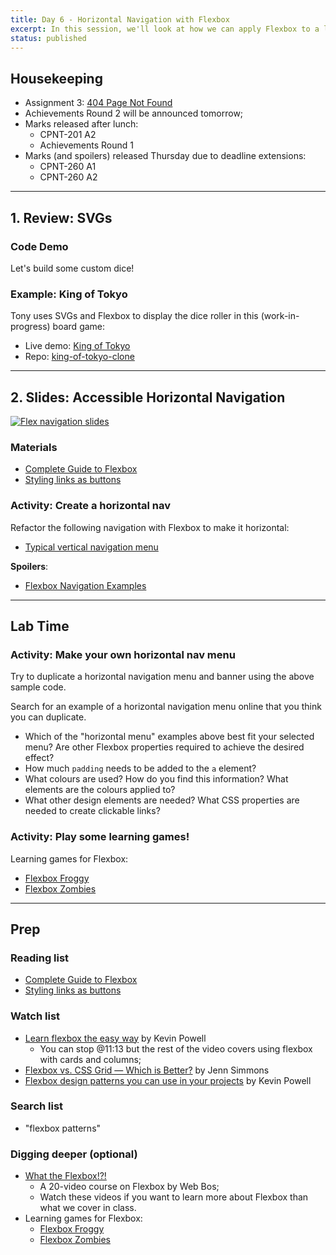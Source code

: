 ```yaml
---
title: Day 6 - Horizontal Navigation with Flexbox
excerpt: In this session, we'll look at how we can apply Flexbox to a list of link to create a horizontal nav.
status: published
---
```


## Housekeeping
- Assignment 3: [404 Page Not Found](/courses/cpnt-260/assessments/assignment-3)
- Achievements Round 2 will be announced tomorrow;
- Marks released after lunch:
    - CPNT-201 A2
    - Achievements Round 1
- Marks (and spoilers) released Thursday due to deadline extensions:
    - CPNT-260 A1
    - CPNT-260 A2

--- 

## 1. Review: SVGs
### Code Demo
Let's build some custom dice!

### Example: King of Tokyo
Tony uses SVGs and Flexbox to display the dice roller in this (work-in-progress) board game:
- Live demo: [King of Tokyo](https://browsertherapy.github.io/king-of-tokyo-clone/)
- Repo: [king-of-tokyo-clone](https://github.com/browsertherapy/king-of-tokyo-clone/)

---

## 2. Slides: Accessible Horizontal Navigation
[![Flex navigation slides](/images/slides/flex-nav.png)](https://sait-wbdv.github.io/slides/f22/cpnt-260/flexbox-nav.html)

### Materials
- [Complete Guide to Flexbox](https://css-tricks.com/snippets/css/a-guide-to-flexbox/)
- [Styling links as buttons](https://developer.mozilla.org/en-US/docs/Learn/CSS/Styling_text/Styling_links#styling_links_as_buttons)

### Activity: Create a horizontal nav
Refactor the following navigation with Flexbox to make it horizontal:
- [Typical vertical navigation menu](https://codepen.io/browsertherapy/pen/XWjwJGL)

**Spoilers**:
- [Flexbox Navigation Examples](https://codepen.io/browsertherapy/pen/YzqdGpR)

---

## Lab Time
### Activity: Make your own horizontal nav menu
Try to duplicate a horizontal navigation menu and banner using the above sample code.

Search for an example of a horizontal navigation menu online that you think you can duplicate.
- Which of the "horizontal menu" examples above best fit your selected menu? Are other Flexbox properties required to achieve the desired effect?
- How much `padding` needs to be added to the `a` element?
- What colours are used? How do you find this information? What elements are the colours applied to?
- What other design elements are needed? What CSS properties are needed to create clickable links?

### Activity: Play some learning games!
Learning games for Flexbox:
- [Flexbox Froggy](https://flexboxfroggy.com/)
- [Flexbox Zombies](https://mastery.games/flexboxzombies/)

---

## Prep
### Reading list
- [Complete Guide to Flexbox](https://css-tricks.com/snippets/css/a-guide-to-flexbox/)
- [Styling links as buttons](https://developer.mozilla.org/en-US/docs/Learn/CSS/Styling_text/Styling_links#styling_links_as_buttons)

### Watch list
- [Learn flexbox the easy way](https://www.youtube.com/watch?v=u044iM9xsWU) by Kevin Powell
    - You can stop @11:13 but the rest of the video covers using flexbox with cards and columns;
- [Flexbox vs. CSS Grid — Which is Better?](https://youtu.be/hs3piaN4b5I) by Jenn Simmons
- [Flexbox design patterns you can use in your projects](https://www.youtube.com/watch?v=vQAvjof1oe4) by Kevin Powell

### Search list
- "flexbox patterns"

### Digging deeper (optional)
- [What the Flexbox!?!](https://flexbox.io/)
    - A 20-video course on Flexbox by Web Bos;
    - Watch these videos if you want to learn more about Flexbox than what we cover in class.
- Learning games for Flexbox:
    - [Flexbox Froggy](https://flexboxfroggy.com/)
    - [Flexbox Zombies](https://mastery.games/flexboxzombies/)